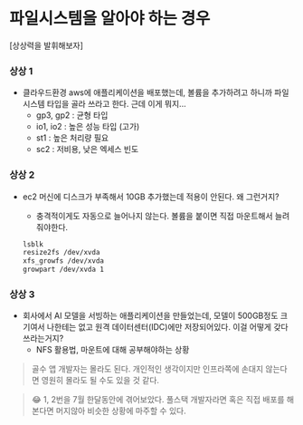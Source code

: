 # 파일시스템을 알아야 하는 경우

[상상력을 발휘해보자]

### 상상 1
- 클라우드환경 aws에 애플리케이션을 배포했는데, 볼륨을 추가하려고 하니까 파일시스템 타입을 골라 쓰라고 한다. 근데 이게 뭐지...
  - gp3, gp2 : 균형 타입
  - io1, io2 : 높은 성능 타입 (고가)
  - st1 : 높은 처리량 필요
  - sc2 : 저비용, 낮은 엑세스 빈도
 
### 상상 2
- ec2 머신에 디스크가 부족해서 10GB 추가했는데 적용이 안된다. 왜 그런거지? 
  - 충격적이게도 자동으로 늘어나지 않는다. 볼륨을 붙이면 직접 마운트해서 늘려줘야한다.

  ```bash
  lsblk 
  resize2fs /dev/xvda
  xfs_growfs /dev/xvda
  growpart /dev/xvda 1
  ```

### 상상 3
- 회사에서 AI 모델을 서빙하는 애플리케이션을 만들었는데, 모델이 500GB정도 크기여서 나한테는 없고 원격 데이터센터(IDC)에만 저장되어있다. 이걸 어떻게 갖다 쓰라는거지?
  - NFS 활용법, 마운트에 대해 공부해야하는 상황

> 골수 앱 개발자는 몰라도 된다. 개인적인 생각이지만 인프라쪽에 손대지 않는다면 영원히 몰라도 될 수도 있을 것 같다.

> 😂 1, 2번을 7월 한달동안에 겪어보았다. 풀스택 개발자라면 혹은 직접 배포를 해본다면 머지않아 비슷한 상황에 마주할 수 있다.
